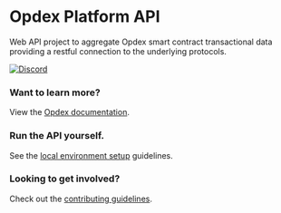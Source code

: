 # Opdex Platform API

Web API project to aggregate Opdex smart contract transactional data providing a restful connection to the underlying protocols.

[![Discord](https://img.shields.io/discord/798074378856169482?color=%235865F2&label=Discord&logo=discord&logoColor=%23FFFFFF)](https://discord.gg/PSJr4Ns85k)

### Want to learn more?
View the [Opdex documentation](https://docs.opdex.com).

### Run the API yourself.
See the [local environment setup](local-environment-setup.md) guidelines.

### Looking to get involved?
Check out the [contributing guidelines](CONTRIBUTING.md).
